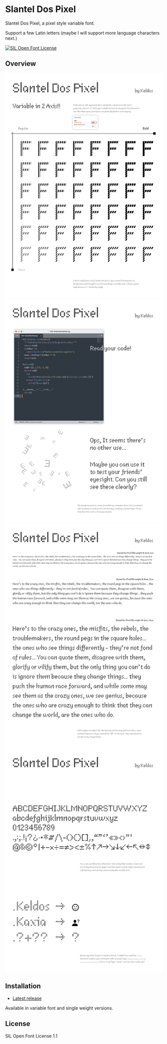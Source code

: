 # Slantel Dos Pixel
Slantel Dos Pixel, a pixel style variable font.

Support a few Latin letters (maybe I will support more language characters next.)

[![SIL Open Font License](https://img.shields.io/github/license/keldos-li/slantel-dos-pixel)](https://github.com/keldos-li/slantel-dos-pixel)

## Overview

<picture>
<source media="(prefers-color-scheme: dark)" srcset="docs/imgs/slantel-dos-pixel_0.dark.svg">
<img src="docs/imgs/slantel-dos-pixel_0.svg" alt="Slantel Dos Pixel Specimen 01" title="Slantel Dos Pixel Specimen 01">
</picture>
<picture>
<source media="(prefers-color-scheme: dark)" srcset="docs/imgs/slantel-dos-pixel_1.dark.svg">
<img src="docs/imgs/slantel-dos-pixel_1.svg" alt="Slantel Dos Pixel Specimen 02" title="Slantel Dos Pixel Specimen 02">
</picture>
<picture>
<source media="(prefers-color-scheme: dark)" srcset="docs/imgs/slantel-dos-pixel_2.dark.svg">
<img src="docs/imgs/slantel-dos-pixel_2.svg" alt="Slantel Dos Pixel Specimen 03" title="Slantel Dos Pixel Specimen 03">
</picture>
<picture>
<source media="(prefers-color-scheme: dark)" srcset="docs/imgs/slantel-dos-pixel_3.dark.svg">
<img src="docs/imgs/slantel-dos-pixel_3.svg" alt="Slantel Dos Pixel Specimen 04" title="Slantel Dos Pixel Specimen 04">
</picture>


## Installation

*   [Latest release](https://github.com/Keldos-Li/slantel-dos-pixel/releases/latest)

Available in variable font and single weight versions.

## License

SIL Open Font License 1.1
